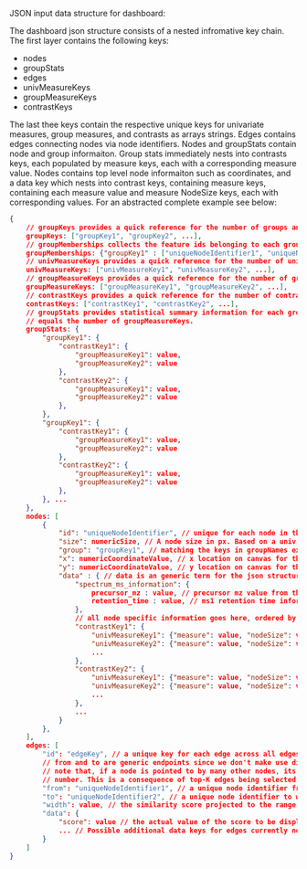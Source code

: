 JSON input data structure for dashboard:

The dashboard json structure consists of a nested infromative key chain. The first layer contains the following keys:

- nodes
- groupStats
- edges
- univMeasureKeys
- groupMeasureKeys
- contrastKeys

The last thee keys contain the respective unique keys for univariate measures, group measures, and contrasts as arrays 
strings. Edges contains edges connecting nodes via node identifiers. Nodes and groupStats contain node and group 
informaiton. Group stats immediately nests into contrasts keys, each populated by measure keys, each with a 
corresponding measure value. Nodes contains top level node informaiton such as coordinates, and a data key which
nests into contrast keys, containing measure keys, containing each measure value and measure NodeSize keys, each with
corresponding values. For an abstracted complete example see below:

```json
{
	// groupKeys provides a quick reference for the number of groups and their keys
	groupKeys: ["groupKey1", "groupKey2", ...],
	// groupMemberships collects the feature ids belonging to each groupKey as an array of strings
	groupMemberships: {"groupKey1" : ["uniqueNodeIdentifier1", "uniqueNodeIdentifier2"], ...},
	// univMeasureKeys provides a quick reference for the number of univ. measures and their keys
	univMeasureKeys: ["univMeasureKey1", "univMeasureKey2", ...],
	// groupMeasureKeys provides a quick reference for the number of group based. measures and their keys
	groupMeasureKeys: ["groupMeasureKey1", "groupMeasureKey2", ...],
	// contrastKeys provides a quick reference for the number of contrasts and their keys
	contrastKeys: ["contrastKey1", "contrastKey2", ...],
	// groupStats provides statistical summary information for each groupKey in groupKeys. The number of entries
	// equals the number of groupMeasureKeys.
	groupStats: {
		"groupKey1": {
			"contrastKey1": {
				"groupMeasureKey1": value,
				"groupMeasureKey2": value
			},
			"contrastKey2": {
				"groupMeasureKey1": value,
				"groupMeasureKey2": value
			},
		},
		"groupKey1": {
			"contrastKey1": {
				"groupMeasureKey1": value,
				"groupMeasureKey2": value
			},
			"contrastKey2": {
				"groupMeasureKey1": value,
				"groupMeasureKey2": value
			},	
		}, ...
	},
	nodes: [
		{
			"id": "uniqueNodeIdentifier", // unique for each node in the network
			"size": numericSize, // A node size in px. Based on a univ. statistical measure scaled to pixels between 10 and 50.
			"group": "groupKey1", // matching the keys in groupNames exactly
			"x": numericCoordinateValue, // x location on canvas for the node in pixels
			"y": numericCoordinateValue, // y location on canvas for the node in pixels
			"data" : { // data is an generic term for the json structured statistical info for each node.
				"spectrum_ms_information": {
					precursor_mz : value, // precursor mz value from the .mgf file
					retention_time : value, // ms1 retention time information, in the unit used within the .mgf file
				},
				// all node specific information goes here, ordered by contrast
				"contrastKey1": {
					"univMeasureKey1": {"measure": value, "nodeSize": value}, // the measure value can be arbitrary, the nodeSize value should be in range 10 to 50 based on the measure value
					"univMeasureKey2": {"measure": value, "nodeSize": value}, // the measure value can be arbitrary, the nodeSize value should be in range 10 to 50 based on the measure value
					...
				},
				"contrastKey2": {
					"univMeasureKey1": {"measure": value, "nodeSize": value}, // the measure value can be arbitrary, the nodeSize value should be in range 10 to 50 based on the measure value
					"univMeasureKey2": {"measure": value, "nodeSize": value}, // the measure value can be arbitrary, the nodeSize value should be in range 10 to 50 based on the measure value
					...
				},
				...
			}
		},
	],
	edges: [
		"id": "edgeKey", // a unique key for each edge across all edges
		// from and to are generic endpoints since we don't make use directed edges. 
		// note that, if a node is pointed to by many other nodes, its number of edges may exceed the set 
		// number. This is a consequence of top-K edges being selected for each node separately.
		"from": "uniqueNodeIdentifier1", // a unique node identifier from which the edge originates 
		"to": "uniqueNodeIdentifier2", // a unique node identifier to which the edge points
		"width": value, // the similarity score projected to the range between 1px and 30px
		"data": {
			"score": value // the actual value of the score to be displayed as an edge label (up to some rounding)
			... // Possible additional data keys for edges currently not read but could be added in future updates.
		} 
	]
}
```
